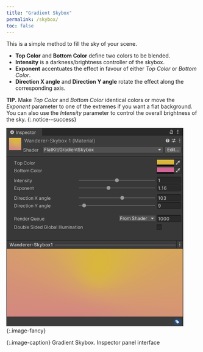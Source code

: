 ```yaml
---
title: "Gradient Skybox"
permalink: /skybox/
toc: false
---
```


This is a simple method to fill the sky of your scene.

* **Top Color** and **Bottom Color** define two colors to be blended.
* **Intensity** is a darkness/brightness controller of the skybox.
* **Exponent** accentuates the effect in favour of either *Top Color* or *Bottom Color*.
* **Direction X angle** and **Direction Y angle** rotate the effect along the corresponding axis.

**TIP.** Make *Top Color* and *Bottom Color* identical colors or move the *Exponent* parameter to one of the extremes if you want a flat background. You can also use the *Intensity* parameter to control the overall brightness of the sky.
{:.notice--success}


![Gradient Skybox. Inspector panel interface](/FlatKit_Manual_Images/gradient-skybox-interface.png){:.image-fancy}

{:.image-caption}
Gradient Skybox. Inspector panel interface